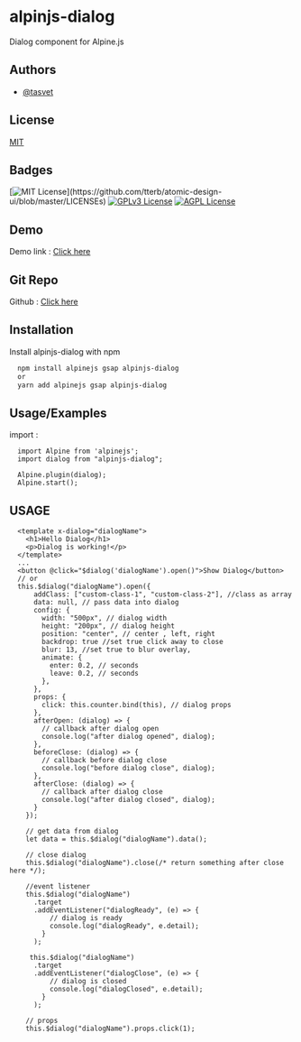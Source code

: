 # alpinjs-dialog

Dialog component for Alpine.js

## Authors

- [@tasvet](https://www.npmjs.com/~tasvet)

## License

[MIT](https://choosealicense.com/licenses/mit/)

## Badges

[![MIT License](https://img.shields.io/apm/l/atomic-design-ui.svg?)](https://github.com/tterb/atomic-design-ui/blob/master/LICENSEs)
[![GPLv3 License](https://img.shields.io/badge/License-GPL%20v3-yellow.svg)](https://opensource.org/licenses/)
[![AGPL License](https://img.shields.io/badge/license-AGPL-blue.svg)](http://www.gnu.org/licenses/agpl-3.0)

## Demo

Demo link : [Click here](https://codesandbox.io/s/alpinejs-dialog-demo-grd751)

## Git Repo

Github : [Click here](https://github.com/s-packages/alpinjs-dialog)

## Installation

Install alpinjs-dialog with npm

```bash
  npm install alpinejs gsap alpinjs-dialog
  or
  yarn add alpinejs gsap alpinjs-dialog
```

## Usage/Examples

import :

```
  import Alpine from 'alpinejs';
  import dialog from "alpinjs-dialog";

  Alpine.plugin(dialog);
  Alpine.start();
```

## USAGE

```
  <template x-dialog="dialogName">
    <h1>Hello Dialog</h1>
    <p>Dialog is working!</p>
  </template>
  ...
  <button @click="$dialog('dialogName').open()">Show Dialog</button>
  // or
  this.$dialog("dialogName").open({
      addClass: ["custom-class-1", "custom-class-2"], //class as array
      data: null, // pass data into dialog
      config: {
        width: "500px", // dialog width
        height: "200px", // dialog height
        position: "center", // center , left, right
        backdrop: true //set true click away to close
        blur: 13, //set true to blur overlay,
        animate: {
          enter: 0.2, // seconds
          leave: 0.2, // seconds
        },
      },
      props: {
        click: this.counter.bind(this), // dialog props
      },
      afterOpen: (dialog) => {
        // callback after dialog open
        console.log("after dialog opened", dialog);
      },
      beforeClose: (dialog) => {
        // callback before dialog close
        console.log("before dialog close", dialog);
      },
      afterClose: (dialog) => {
        // callback after dialog close
        console.log("after dialog closed", dialog);
      }
    });

    // get data from dialog
    let data = this.$dialog("dialogName").data();

    // close dialog
    this.$dialog("dialogName").close(/* return something after close here */);

    //event listener
    this.$dialog("dialogName")
      .target
      .addEventListener("dialogReady", (e) => {
          // dialog is ready
          console.log("dialogReady", e.detail);
        }
      );

     this.$dialog("dialogName")
      .target
      .addEventListener("dialogClose", (e) => {
          // dialog is closed
          console.log("dialogClosed", e.detail);
        }
      );

    // props 
    this.$dialog("dialogName").props.click(1);
```
